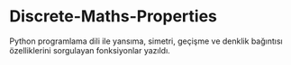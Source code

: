 # Discrete-Maths-Properties

Python programlama dili ile yansıma, simetri, geçişme ve denklik bağıntısı özelliklerini sorgulayan fonksiyonlar yazıldı.
